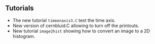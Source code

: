 ## Tutorials

-   The new tutorial `timeonaxis3.C` test the time axis.
-   New version of cernbluid.C allowing to turn off the printouts.
-   New tutorial `image2hist` showing how to convert an image to a 2D 
    histogram.

